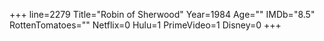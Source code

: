 +++
line=2279
Title="Robin of Sherwood"
Year=1984
Age=""
IMDb="8.5"
RottenTomatoes=""
Netflix=0
Hulu=1
PrimeVideo=1
Disney=0
+++


